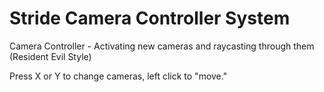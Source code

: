 # Stride Camera Controller System
Camera Controller - Activating new cameras and raycasting through them (Resident Evil Style)

Press X or Y to change cameras, left click to "move."
